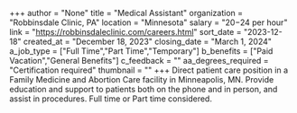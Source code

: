 +++
author = "None"
title = "Medical Assistant"
organization = "Robbinsdale Clinic, PA"
location = "Minnesota"
salary = "$20-$24 per hour"
link = "https://robbinsdaleclinic.com/careers.html"
sort_date = "2023-12-18"
created_at = "December 18, 2023"
closing_date = "March 1, 2024"
a_job_type = ["Full Time","Part Time","Temporary"]
b_benefits = ["Paid Vacation","General Benefits"]
c_feedback = ""
aa_degrees_required = "Certification required"
thumbnail = ""
+++
Direct patient care position in a Family Medicine and Abortion Care facility in Minneapolis, MN.  Provide education and support to patients both on the phone and in person, and assist in procedures. Full time or Part time considered.